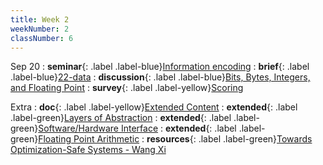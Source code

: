 ```yaml
---
title: Week 2
weekNumber: 2
classNumber: 6
---
```


Sep 20
: **seminar**{: .label .label-blue}[Information encoding](/ics-23-fall/assets/class6/23-slides/2-information%20encoding.pdf)
  : **brief**{: .label .label-blue}[22-data](/ics-23-fall/assets/class6/22-slides/2-data-brief.pdf)
: **discussion**{: .label .label-blue}[Bits, Bytes, Integers, and Floating Point](/ics-23-fall/assets/class6/23-slides/discussion/Bits,%20Bytes,%20%20Integers,%20and%20Floating%20Point.pdf)
  : **survey**{: .label .label-yellow}[Scoring](https://www.wjx.cn/vm/YcBC5N3.aspx)

Extra
: **doc**{: .label .label-yellow}[Extended Content](https://docs.qq.com/sheet/DUndSVGtZU2dlZENu)
  : **extended**{: .label .label-green}[Layers of Abstraction](/ics-23-fall/assets/class6/23-slides/extra/Layers%20of%20Abstraction.pdf)
: **extended**{: .label .label-green}[Software/Hardware Interface](/ics-23-fall/assets/class6/23-slides/extra/S&H-Data.pdf)
  : **extended**{: .label .label-green}[Floating Point Arithmetic](/ics-23-fall/assets/class6/23-slides/extra/Floating%20Point%20Arithmetic.pdf)
: **resources**{: .label .label-green}[Towards Optimization-Safe Systems - Wang Xi](/ics-23-fall/assets/class6/23-slides/extra/Towards%20Optimization-Safe%20Systems-wang%20xi.pdf)